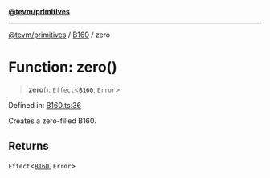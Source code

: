 [**@tevm/primitives**](../../../README.md)

***

[@tevm/primitives](../../../globals.md) / [B160](../README.md) / zero

# Function: zero()

> **zero**(): `Effect`\<[`B160`](../type-aliases/B160.md), `Error`\>

Defined in: [B160.ts:36](https://github.com/evmts/tevm-monorepo/blob/main/packages/primitives/src/B160.ts#L36)

Creates a zero-filled B160.

## Returns

`Effect`\<[`B160`](../type-aliases/B160.md), `Error`\>
